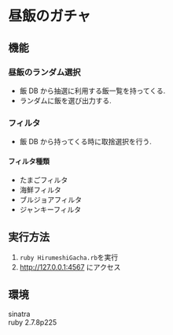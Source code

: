 # 昼飯のガチャ

## 機能

### 昼飯のランダム選択

- 飯 DB から抽選に利用する飯一覧を持ってくる.
- ランダムに飯を選び出力する.

### フィルタ

- 飯 DB から持ってくる時に取捨選択を行う.

#### フィルタ種類

- たまごフィルタ
- 海鮮フィルタ
- ブルジョアフィルタ
- ジャンキーフィルタ

## 実行方法

1. `ruby HirumeshiGacha.rb`を実行
2. http://127.0.0.1:4567 にアクセス

## 環境

sinatra  
ruby 2.7.8p225
